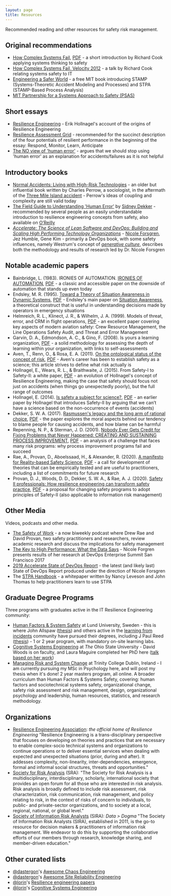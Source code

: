 ```yaml
---
layout: page
title: Resources
---
```


Recommended reading and other resources for safety risk management.

## Original recommendations

* [How Complex Systems Fail](https://how.complexsystems.fail), [PDF](https://web.archive.org/web/20200709194039/http://web.mit.edu/2.75/resources/random/How%20Complex%20Systems%20Fail.pdf) - a short introduction by Richard Cook applying systems thinking to safety
* [How Complex Systems Fail, Velocity 2012](https://www.youtube.com/watch?v=2S0k12uZR14) - a talk by Richard Cook relating systems safety to IT
* [Engineering a Safer World](https://mitpress.mit.edu/books/engineering-safer-world) - a free MIT book introducing STAMP (Systems-Theoretic Accident Modeling and Processes) and STPA (STAMP-Based Process Analysis)
* [MIT Partnership for a Systems Approach to Safety (PSAS)](https://psas.scripts.mit.edu/home/)

## Short essays

* [Resilience Engineering](https://erikhollnagel.com/ideas/resilience-engineering.html) - Erik Hollnagel's account of the origins of Resilience Engineering
* [Resilience Assessment Grid](https://erikhollnagel.com/ideas/resilience%20assessment%20grid.html) - recommended for the succinct description of the four potentials of resilient performance in the beginning of the essay: Respond, Monitor, Learn, Anticipate
* [The NO view of 'human error'](https://erikhollnagel.com/ideas/no-view-of-human-error.html) - argues that we should stop using 'human error' as an explanation for accidents/failures as it is not helpful

## Introductory books

* [Normal Accidents: Living with High-Risk Technologies](https://en.wikipedia.org/wiki/Normal_Accidents) - an older but influential book written by Charles Perrow, a sociologist, in the aftermath of the [Three Mile Island accident](https://en.wikipedia.org/wiki/Three_Mile_Island_accident) - Perrow's ideas of coupling and complexity are still valid today
* [The Field Guide to Understanding 'Human Error'](https://www.routledge.com/The-Field-Guide-to-Understanding-Human-Error-3rd-Edition/Dekker/p/book/9781472439055) by [Sidney Dekker](https://sidneydekker.com) - recommended by several people as an easily understandable introduction to resilience engineering concepts from safety, also available on [O’Reilly](https://www.oreilly.com/library/view/the-field-guide/9781317031833/)
* *[Accelerate: The Science of Lean Software and DevOps: Building and Scaling High Performing Technology Organizations](https://itrevolution.com/book/accelerate/)* - [Nicole Forsgren](https://nicolefv.com), Jez Humble, Gene Kim - primarily a DevOps book, with some safety influences, namely Westrum's concept of [*generative culture*](https://cloud.google.com/solutions/devops/devops-culture-westrum-organizational-culture), describes both the methodology and results of research led by Dr. Nicole Forsgren

## Notable academic papers

* Bainbridge, L. (1983). IRONIES OF AUTOMATION. [IRONIES OF AUTOMATION](https://www.sciencedirect.com/science/article/pii/B9780080293486500269?via%3Dihub), [PDF](https://ckrybus.com/static/papers/Bainbridge_1983_Automatica.pdf) - a classic and accessible paper on the downside of automation that stands up even today
* Endsley, M. R. (1995). [Toward a Theory of Situation Awareness in Dynamic Systems](https://journals.sagepub.com/doi/10.1518/001872095779049543), [PDF](https://www.researchgate.net/profile/Mica_Endsley/publication/210198492_Endsley_MR_Toward_a_Theory_of_Situation_Awareness_in_Dynamic_Systems_Human_Factors_Journal_371_32-64/links/548f61bf0cf214269f263b08.pdf) - Endsley's main paper on [Situation Awareness](https://en.wikipedia.org/wiki/Situation_awareness), a theoretical construct that is useful in understanding decisions made by operators in emergency situations
* Helmreich, R. L., Klinect, J. R., & Wilhelm, J. A. (1999). Models of threat, error, and CRM in flight operations, [PDF](https://www.flightsafety.org/files/models_of_threat_error.pdf) - an excellent paper covering key aspects of modern aviation safety: Crew Resource Management, the Line Operations Safety Audit, and Threat and Error Management
* Garvin, D. A., Edmondson, A. C., & Gino, F. (2008). Is yours a learning organization, [PDF](https://www.researchgate.net/profile/Amy_Edmondson/publication/5440662_Is_Yours_a_Learning_Organization/links/0fcfd5057191e297d0000000/Is-Yours-a-Learning-Organization.pdf) - a solid methodology for assessing the depth of learning within your organization, with links to self-assessments
* Aven, T., Renn, O., & Rosa, E. A. (2011). [On the ontological status of the concept of risk](https://www.sciencedirect.com/science/article/pii/S0925753511000981?via%3Dihub), [PDF](https://www.academia.edu/34623476/On_the_ontological_status_of_the_concept_of_risk) - Aven's career has been to establish safety as a science; this article strives to define what risk actually is
* Hollnagel, E., Wears, R. L., & Braithwaite, J. (2015). From Safety-I to Safety-II: a white paper, [PDF](https://www.england.nhs.uk/signuptosafety/wp-content/uploads/sites/16/2015/10/safety-1-safety-2-whte-papr.pdf) - an evolution of Hollnagel's concept of Resilience Engineering, making the case that safety should focus not just on accidents (when things go unexpectedly poorly), but the full range of outcomes
* Hollnagel, E. (2014). [Is safety a subject for science?](https://doi.org/10.1016/j.ssci.2013.07.025), [PDF](https://www.academia.edu/22733547/Is_safety_a_subject_for_science) - an earlier paper by Hollnagel that introduces Safety-II by arguing that we can’t have a science based on the non-occurrence of events (accidents)
* Dekker, S. W. A. (2017). [Rasmussen's legacy and the long arm of rational choice](https://www.sciencedirect.com/science/article/abs/pii/S0003687016300254?via%3Dihub), [PDF](https://sidneydekker.com/wp-content/uploads/2017/09/RasmussenLongArm.pdf) - the paper explores the moral aspects behind our tendency to blame people for causing accidents, and how blame can be harmful
* Repenning, N. P., & Sterman, J. D. (2001). [Nobody Ever Gets Credit for Fixing Problems that Never Happened: CREATING AND SUSTAINING PROCESS IMPROVEMENT](https://doi.org/10.2307/41166101), [PDF](http://scripts.mit.edu/~jsterman/docs/Repenning-2001-NobodyEverGetsCredit.pdf) - an analysis of a challenge that faces many risk programs: why process improvement programs fail and succeed
* Rae, A., Provan, D., Aboelssaad, H., & Alexander, R. (2020). [A manifesto for Reality-based Safety Science](https://doi.org/10.1016/j.ssci.2020.104654), [PDF](https://www.researchgate.net/profile/Andrew_Rae/publication/339289702_A_manifesto_for_Reality-based_Safety_Science/links/5e755d6d4585157b9a4da1dc/A-manifesto-for-Reality-based-Safety-Science.pdf) - a call for development of theories that can be empirically tested and are useful to practitioners, including a list of commitments for future research
* Provan, D. J., Woods, D. D., Dekker, S. W. A., & Rae, A. J. (2020). [Safety II professionals: How resilience engineering can transform safety practice](https://doi.org/10.1016/j.ress.2019.106740), [PDF](https://research-repository.griffith.edu.au/bitstream/handle/10072/389308/Provan268657-Published.pdf?sequence=5) - a proposal for changing safety programs to adopt principles of Safety-II (also applicable to information risk management)

## Other Media

Videos, podcasts and other media.

* [The Safety of Work](https://safetyofwork.com) - a now biweekly podcast where Drew Rae and David Provan, two safety practitioners and researchers, review academic research and discuss the implications for safety management
* [The Key to High Performance: What the Data Says](https://www.youtube.com/watch?v=RBuPlMTXuFc&t=25s) - Nicole Forgren presents results of her research at DevOps Enterprise Summit San Francisco 2017
* [2019 Accelerate State of DevOps Report](https://research.google/pubs/pub48455/) - the latest (and likely last) State of DevOps Report produced under the direction of Nicole Forsgren
* The [STPA Handbook](https://psas.scripts.mit.edu/home/materials/) - a whitepaper written by Nancy Leveson and John Thomas to help practitioners learn to use STPA

## Graduate Degree Programs

Three programs with graduates active in the IT Resilience Engineering community:

* [Human Factors & System Safety](https://www.humanfactors.lth.se) at Lund University, Sweden - this is where John Allspaw ([thesis](https://lup.lub.lu.se/student-papers/search/publication/8084520)) and others active in the [learning from incidents](https://www.learningfromincidents.io) community have pursued their degrees, including J Paul Reed ([thesis](https://lup.lub.lu.se/student-papers/search/publication/8966930)) - 1 or 2 year program, with mandatory on-site learning labs.
* [Cognitive Systems Engineering](https://ise.osu.edu/faculty-research/cognitive-systems-engineering) at *The* Ohio State University - David Woods is on faculty, and Laura Maguire completed her PhD here ([talk based on her work](https://www.infoq.com/presentations/incident-command-system/))
* [Managing Risk and System Change](https://psychology.tcd.ie/postgraduate/msc-riskandchange/) at Trinity College Dublin, Ireland - I am currently pursuing my MSc in Psychology here, and will post my thesis when it's done! 2 year masters program, all online. A broader curriculum than Human Factors & Systems Safety, covering: human factors and sociotechnical systems safety, organizational change, safety risk assessment and risk management, design, organizational psychology and leadership, human resources, statistics, and research methodology.

## Organizations

* [Resilience Engineering Association](https://www.resilience-engineering-association.org): *the official home of Resilience Engineering* "Resilience Engineering is a trans-disciplinary perspective that focuses on developing on theories and practices that are necessary to enable complex-socio technical systems and organizations to continue operations or to deliver essential services when dealing with expected and unexpected situations (prior, during and after). It addesses complexity, non-linearity, inter-dependencies, emergence, formal and informal social structures, threats and opportunities."
* [Society for Risk Analysis](https://www.sra.org) (SRA): "The Society for Risk Analysis is a multidisciplinary, interdisciplinary, scholarly, international society that provides an open forum for all those who are interested in risk analysis. Risk analysis is broadly defined to include risk assessment, risk characterization, risk communication, risk management, and policy relating to risk, in the context of risks of concern to individuals, to public- and private-sector organizations, and to society at a local, regional, national, or global level."
* [Society of Information Risk Analysts](https://www.societyinforisk.org) (SIRA): *Data > Dogma* "The Society of Information Risk Analysts (SIRA), established in 2011, is the go-to resource for decision makers & practitioners of information risk management. We endeavor to do this by supporting the collaborative efforts of our members through research, knowledge sharing, and member-driven education."

## Other curated lists

* [@dastergon](https://dastergon.gr)'s [Awesome Chaos Engineering](https://github.com/dastergon/awesome-chaos-engineering)
* [@dastergon](https://dastergon.gr)'s [Awesome Site Reliability Engineering](https://github.com/dastergon/awesome-sre)
* [@lorin](http://lorinhochstein.org)'s [Resilience engineering papers](https://github.com/lorin/resilience-engineering)
* [@lorin](http://lorinhochstein.org)'s [Cognitive Systems Engineering](https://github.com/lorin/cognitive-systems-engineering)

